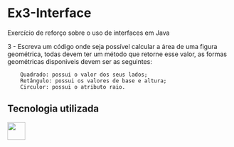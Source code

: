 # Ex3-Interface

Exercício de reforço sobre o uso de interfaces em Java

3 - Escreva um código onde seja possível calcular a área de uma figura
        geométrica, todas devem ter um método que retorne esse valor,
        as formas geométricas disponiveis devem ser as seguintes:

        Quadrado: possui o valor dos seus lados;
        Retângulo: possui os valores de base e altura;
        Circulor: possui o atributo raio.


## Tecnologia utilizada

<img loading="lazy" src="https://cdn.jsdelivr.net/gh/devicons/devicon/icons/java/java-original.svg" width="40" height="40"/>
